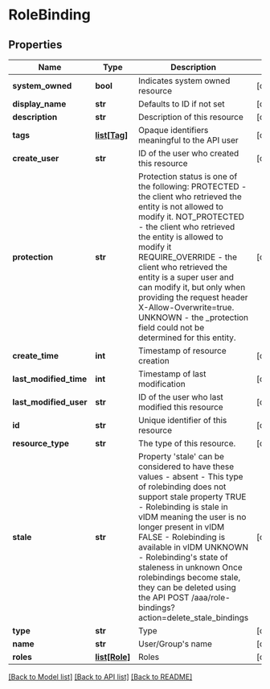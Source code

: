 # RoleBinding

## Properties
Name | Type | Description | Notes
------------ | ------------- | ------------- | -------------
**system_owned** | **bool** | Indicates system owned resource | [optional] 
**display_name** | **str** | Defaults to ID if not set | [optional] 
**description** | **str** | Description of this resource | [optional] 
**tags** | [**list[Tag]**](Tag.md) | Opaque identifiers meaningful to the API user | [optional] 
**create_user** | **str** | ID of the user who created this resource | [optional] 
**protection** | **str** | Protection status is one of the following: PROTECTED - the client who retrieved the entity is not allowed             to modify it. NOT_PROTECTED - the client who retrieved the entity is allowed                 to modify it REQUIRE_OVERRIDE - the client who retrieved the entity is a super                    user and can modify it, but only when providing                    the request header X-Allow-Overwrite&#x3D;true. UNKNOWN - the _protection field could not be determined for this           entity.  | [optional] 
**create_time** | **int** | Timestamp of resource creation | [optional] 
**last_modified_time** | **int** | Timestamp of last modification | [optional] 
**last_modified_user** | **str** | ID of the user who last modified this resource | [optional] 
**id** | **str** | Unique identifier of this resource | [optional] 
**resource_type** | **str** | The type of this resource. | [optional] 
**stale** | **str** | Property &#x27;stale&#x27; can be considered to have these values - absent  - This type of rolebinding does not support stale property TRUE    - Rolebinding is stale in vIDM meaning the user is no longer present in vIDM FALSE   - Rolebinding is available in vIDM UNKNOWN - Rolebinding&#x27;s state of staleness in unknown Once rolebindings become stale, they can be deleted using the API POST /aaa/role-bindings?action&#x3D;delete_stale_bindings | [optional] 
**type** | **str** | Type | [optional] 
**name** | **str** | User/Group&#x27;s name | [optional] 
**roles** | [**list[Role]**](Role.md) | Roles | [optional] 

[[Back to Model list]](../README.md#documentation-for-models) [[Back to API list]](../README.md#documentation-for-api-endpoints) [[Back to README]](../README.md)

